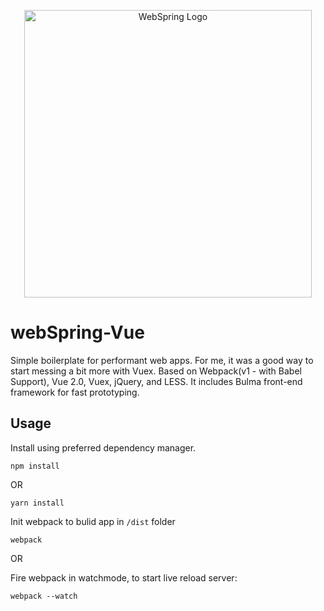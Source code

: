 <p align="center">
<img width="460" src="https://s3-us-west-2.amazonaws.com/s.cdpn.io/158719/webspring.png" alt="WebSpring Logo" />
</p>

# webSpring-Vue
Simple boilerplate for performant web apps. For me, it was a good way to start messing a bit more with Vuex. Based on Webpack(v1 - with Babel Support), Vue 2.0, Vuex, jQuery, and LESS. It includes Bulma front-end framework for fast prototyping.

## Usage

Install using preferred dependency manager.

`npm install`

OR

`yarn install`

Init webpack to bulid app in `/dist` folder

`webpack`

OR

Fire webpack in watchmode, to start live reload server: 

`webpack --watch`


